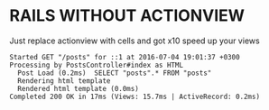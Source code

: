 # RAILS WITHOUT ACTIONVIEW

Just replace actionview with cells and got x10 speed up your views

```
Started GET "/posts" for ::1 at 2016-07-04 19:01:37 +0300
Processing by PostsController#index as HTML
  Post Load (0.2ms)  SELECT "posts".* FROM "posts"
  Rendering html template
  Rendered html template (0.0ms)
Completed 200 OK in 17ms (Views: 15.7ms | ActiveRecord: 0.2ms)
```
